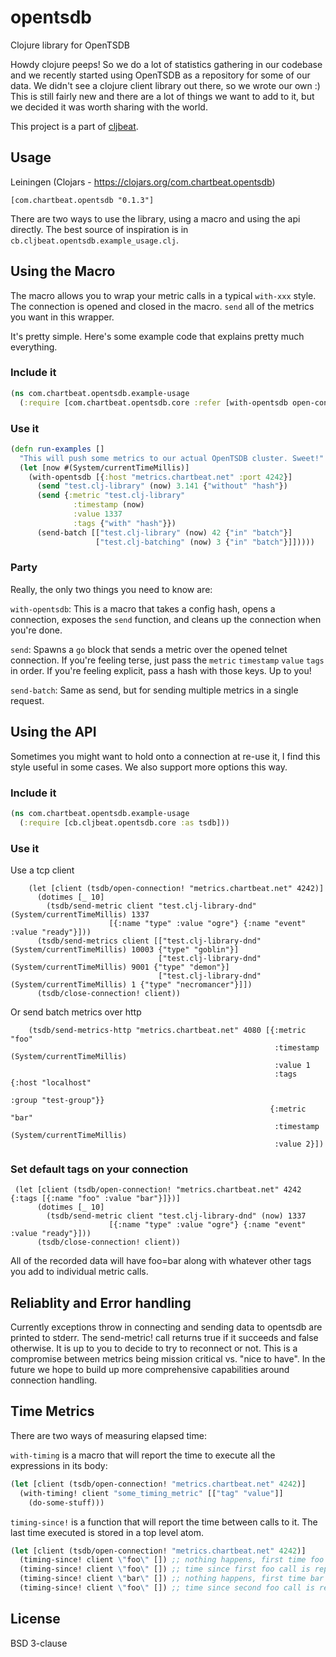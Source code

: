# opentsdb

Clojure library for OpenTSDB

Howdy clojure peeps! So we do a lot of statistics gathering in our codebase and we recently started using OpenTSDB as a repository for some of our data. We didn't see a clojure client library out there, so we wrote our own :) This is still fairly new and there are a lot of things we want to add to it, but we decided it was worth sharing with the world.

This project is a part of [cljbeat](http://chartbeat-labs.github.io/cljbeat/).

## Usage

Leiningen (Clojars - https://clojars.org/com.chartbeat.opentsdb)

`[com.chartbeat.opentsdb "0.1.3"]`

There are two ways to use the library, using a macro and using the api directly.
The best source of inspiration is in `cb.cljbeat.opentsdb.example_usage.clj`.

## Using the Macro

The macro allows you to wrap your metric calls in a typical `with-xxx` style. The connection is opened and closed in the macro. `send` all of the metrics you want in this wrapper.

It's pretty simple. Here's some example code that explains pretty much everything.
### Include it
```clojure
(ns com.chartbeat.opentsdb.example-usage
  (:require [com.chartbeat.opentsdb.core :refer [with-opentsdb open-connection! send-metric! close-connection!]]))
```
### Use it
```clojure
(defn run-examples []
  "This will push some metrics to our actual OpenTSDB cluster. Sweet!"
  (let [now #(System/currentTimeMillis)]
    (with-opentsdb [{:host "metrics.chartbeat.net" :port 4242}]
      (send "test.clj-library" (now) 3.141 {"without" "hash"})
      (send {:metric "test.clj-library"
              :timestamp (now)
              :value 1337
              :tags {"with" "hash"}})
      (send-batch [["test.clj-library" (now) 42 {"in" "batch"}]
                   ["test.clj-batching" (now) 3 {"in" "batch"}]]))))
```
### Party
Really, the only two things you need to know are:

`with-opentsdb`: This is a macro that takes a config hash, opens a connection, exposes the `send` function, and cleans up the connection when you're done.

`send`: Spawns a `go` block that sends a metric over the opened telnet connection. If you're feeling terse, just pass the `metric` `timestamp` `value` `tags` in order. If you're feeling explicit, pass a hash with those keys. Up to you!

`send-batch`: Same as send, but for sending multiple metrics in a single request.

## Using the API

Sometimes you might want to hold onto a connection at re-use it, I find this style useful in some cases. We also support more options this way.

### Include it
```clojure
(ns com.chartbeat.opentsdb.example-usage
  (:require [cb.cljbeat.opentsdb.core :as tsdb]))
```
### Use it
Use a tcp client
```
    (let [client (tsdb/open-connection! "metrics.chartbeat.net" 4242)]
      (dotimes [_ 10]
        (tsdb/send-metric client "test.clj-library-dnd" (System/currentTimeMillis) 1337
                      [{:name "type" :value "ogre"} {:name "event" :value "ready"}]))
      (tsdb/send-metrics client [["test.clj-library-dnd" (System/currentTimeMillis) 10003 {"type" "goblin"}]
                                 ["test.clj-library-dnd" (System/currentTimeMillis) 9001 {"type" "demon"}]
                                 ["test.clj-library-dnd" (System/currentTimeMillis) 1 {"type" "necromancer"}]])
      (tsdb/close-connection! client))
```
Or send batch metrics over http
```
    (tsdb/send-metrics-http "metrics.chartbeat.net" 4080 [{:metric "foo"
                                                           :timestamp (System/currentTimeMillis)
                                                           :value 1
                                                           :tags {:host "localhost"
                                                                  :group "test-group"}}
                                                          {:metric "bar"
                                                           :timestamp (System/currentTimeMillis)
                                                           :value 2}])
```

### Set default tags on your connection
```
 (let [client (tsdb/open-connection! "metrics.chartbeat.net" 4242 {:tags [{:name "foo" :value "bar"}]})]
      (dotimes [_ 10]
        (tsdb/send-metric client "test.clj-library-dnd" (now) 1337
                      [{:name "type" :value "ogre"} {:name "event" :value "ready"}]))
      (tsdb/close-connection! client))
```
All of the recorded data will have foo=bar along with whatever other tags you add to individual metric calls.

## Reliablity and Error handling
Currently exceptions throw in connecting and sending data to opentsdb are printed to stderr. The send-metric! call returns true if it succeeds and false otherwise. It is up to you to decide to try to reconnect or not. This is a compromise between metrics being mission critical vs. "nice to have". In the future we hope to build up more comprehensive capabilities around connection handling.

## Time Metrics

There are two ways of measuring elapsed time:

`with-timing` is a macro that will report the time to execute all the
expressions in its body:
```clojure
(let [client (tsdb/open-connection! "metrics.chartbeat.net" 4242)]
  (with-timing! client "some_timing_metric" [["tag" "value"]]
    (do-some-stuff)))
```

`timing-since!` is a function that will report the time between calls to it.
The last time executed is stored in a top level atom.
```clojure
(let [client (tsdb/open-connection! "metrics.chartbeat.net" 4242)]
  (timing-since! client \"foo\" []) ;; nothing happens, first time foo was reported
  (timing-since! client \"foo\" []) ;; time since first foo call is reported
  (timing-since! client \"bar\" []) ;; nothing happens, first time bar was reported
  (timing-since! client \"foo\" []) ;; time since second foo call is reported
```

## License

BSD 3-clause

